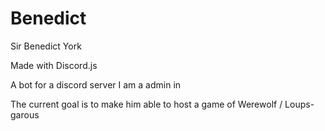 # Benedict
Sir Benedict York

Made with Discord.js

A bot for a discord server I am a admin in

The current goal is to make him able to host a game of Werewolf / Loups-garous
